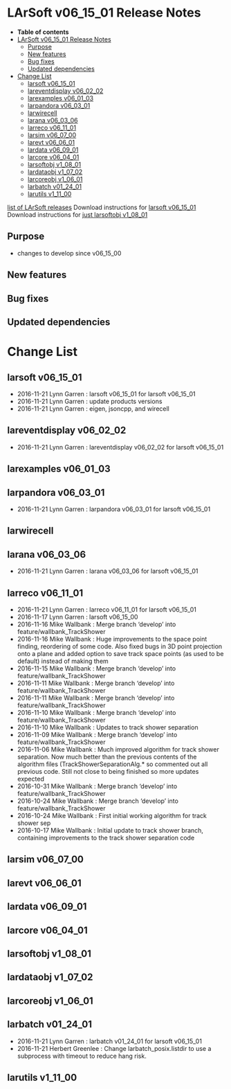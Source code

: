 LArSoft v06_15_01 Release Notes
======================================================================

-   **Table of contents**
-   [LArSoft v06_15_01 Release Notes](#LArSoft-v06_15_01-Release-Notes)
    -   [Purpose](#Purpose)
    -   [New features](#New-features)
    -   [Bug fixes](#Bug-fixes)
    -   [Updated dependencies](#Updated-dependencies)
-   [Change List](#Change-List)
    -   [larsoft v06_15_01](#larsoft-v06_15_01)
    -   [lareventdisplay v06_02_02](#lareventdisplay-v06_02_02)
    -   [larexamples v06_01_03](#larexamples-v06_01_03)
    -   [larpandora v06_03_01](#larpandora-v06_03_01)
    -   [larwirecell](#larwirecell)
    -   [larana v06_03_06](#larana-v06_03_06)
    -   [larreco v06_11_01](#larreco-v06_11_01)
    -   [larsim v06_07_00](#larsim-v06_07_00)
    -   [larevt v06_06_01](#larevt-v06_06_01)
    -   [lardata v06_09_01](#lardata-v06_09_01)
    -   [larcore v06_04_01](#larcore-v06_04_01)
    -   [larsoftobj v1_08_01](#larsoftobj-v1_08_01)
    -   [lardataobj v1_07_02](#lardataobj-v1_07_02)
    -   [larcoreobj v1_06_01](#larcoreobj-v1_06_01)
    -   [larbatch v01_24_01](#larbatch-v01_24_01)
    -   [larutils v1_11_00](#larutils-v1_11_00)

[list of LArSoft releases](LArSoft_release_list)
Download instructions for [larsoft v06_15_01](http://scisoft.fnal.gov/scisoft/bundles/larsoft/v06_15_01/larsoft-v06_15_01.html)
Download instructions for [just larsoftobj v1_08_01](http://scisoft.fnal.gov/scisoft/bundles/larsoftobj/v1_08_01/larsoftobj-v1_08_01.html)

Purpose
--------------------

-   changes to develop since v06_15_00

New features
------------------------------

Bug fixes
------------------------

Updated dependencies
----------------------------------------------

Change List
============================

larsoft v06_15_01
------------------------------------------

-   2016-11-21 Lynn Garren : larsoft v06_15_01 for larsoft v06_15_01
-   2016-11-21 Lynn Garren : update products versions
-   2016-11-21 Lynn Garren : eigen, jsoncpp, and wirecell

lareventdisplay v06_02_02
----------------------------------------------------------

-   2016-11-21 Lynn Garren : lareventdisplay v06_02_02 for larsoft v06_15_01

larexamples v06_01_03
--------------------------------------------------

larpandora v06_03_01
------------------------------------------------

-   2016-11-21 Lynn Garren : larpandora v06_03_01 for larsoft v06_15_01

larwirecell
----------------------------

larana v06_03_06
----------------------------------------

-   2016-11-21 Lynn Garren : larana v06_03_06 for larsoft v06_15_01

larreco v06_11_01
------------------------------------------

-   2016-11-21 Lynn Garren : larreco v06_11_01 for larsoft v06_15_01
-   2016-11-17 Lynn Garren : larsoft v06_15_00
-   2016-11-16 Mike Wallbank : Merge branch ‘develop’ into feature/wallbank_TrackShower
-   2016-11-16 Mike Wallbank : Huge improvements to the space point finding, reordering of some code. Also fixed bugs in 3D point projection onto a plane and added option to save track space points (as used to be default) instead of making them
-   2016-11-15 Mike Wallbank : Merge branch ‘develop’ into feature/wallbank_TrackShower
-   2016-11-11 Mike Wallbank : Merge branch ‘develop’ into feature/wallbank_TrackShower
-   2016-11-11 Mike Wallbank : Merge branch ‘develop’ into feature/wallbank_TrackShower
-   2016-11-10 Mike Wallbank : Merge branch ‘develop’ into feature/wallbank_TrackShower
-   2016-11-10 Mike Wallbank : Updates to track shower separation
-   2016-11-09 Mike Wallbank : Merge branch ‘develop’ into feature/wallbank_TrackShower
-   2016-11-06 Mike Wallbank : Much improved algorithm for track shower separation. Now much better than the previous contents of the algorithm files (TrackShowerSeparationAlg.\* so commented out all previous code. Still not close to being finished so more updates expected
-   2016-10-31 Mike Wallbank : Merge branch ‘develop’ into feature/wallbank_TrackShower
-   2016-10-24 Mike Wallbank : Merge branch ‘develop’ into feature/wallbank_TrackShower
-   2016-10-24 Mike Wallbank : First initial working algorithm for track shower sep
-   2016-10-17 Mike Wallbank : Initial update to track shower branch, containing improvements to the track shower separation code

larsim v06_07_00
----------------------------------------

larevt v06_06_01
----------------------------------------

lardata v06_09_01
------------------------------------------

larcore v06_04_01
------------------------------------------

larsoftobj v1_08_01
----------------------------------------------

lardataobj v1_07_02
----------------------------------------------

larcoreobj v1_06_01
----------------------------------------------

larbatch v01_24_01
--------------------------------------------

-   2016-11-21 Lynn Garren : larbatch v01_24_01 for larsoft v06_15_01
-   2016-11-21 Herbert Greenlee : Change larbatch_posix.listdir to use a subprocess with timeout to reduce hang risk.

larutils v1_11_00
------------------------------------------
